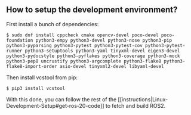 ## How to setup the development environment?

First install a bunch of dependencies:

```
$ sudo dnf install cppcheck cmake opencv-devel poco-devel poco-foundation python3-empy python3-devel python3-nose python3-pip python3-pyparsing python3-pytest python3-pytest-cov python3-pytest-runner python3-setuptools python3-yaml tinyxml-devel eigen3-devel python3-pydocstyle python3-pyflakes python3-coverage python3-mock python3-pep8 uncrustify python3-argcomplete python3-flake8 python3-flake8-import-order asio-devel tinyxml2-devel libyaml-devel
```

Then install vcstool from pip:

```
$ pip3 install vcstool
```

With this done, you can follow the rest of the [[instructions|Linux-Development-Setup#get-ros-20-code]] to fetch and build ROS2.